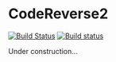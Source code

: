 # CodeReverse2

[![Build Status](https://travis-ci.org/katahiromz/CodeReverse2.svg?branch=master)](https://travis-ci.org/katahiromz/CodeReverse2) [![Build status](https://ci.appveyor.com/api/projects/status/edlugu5nm86snvou?svg=true)](https://ci.appveyor.com/project/katahiromz/codereverse2)

Under construction...
